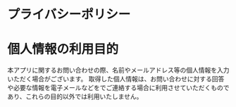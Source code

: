 # プライバシーポリシー

# 個人情報の利用目的

本アプリに関するお問い合わせの際、名前やメールアドレス等の個人情報を入力いただく場合がございます。
取得した個人情報は、お問い合わせに対する回答や必要な情報を電子メールなどをでご連絡する場合に利用させていただくものであり、これらの目的以外では利用いたしません。
